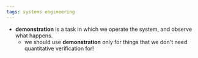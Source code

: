 ```yaml
---
tags: systems engineering
---
```


- **demonstration** is a task in which we operate the system, and observe what happens.
	- we should use **demonstration** only for things that we don't need quantitative verification for!